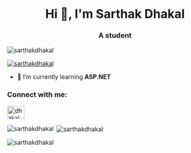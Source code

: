 <h1 align="center">Hi 👋, I'm Sarthak Dhakal</h1>
<h3 align="center">A student</h3>

<p align="left"> <img src="https://komarev.com/ghpvc/?username=sarthakdhakal&label=Profile%20views&color=0e75b6&style=flat" alt="sarthakdhakal" /> </p>

<p align="left"> <a href="https://github.com/ryo-ma/github-profile-trophy"><img src="https://github-profile-trophy.vercel.app/?username=sarthakdhakal" alt="sarthakdhakal" /></a> </p>

- 🌱 I’m currently learning **ASP.NET**


<h3 align="left">Connect with me:</h3>
<p align="left">
<a href="https://fb.com/dhakal.sarthak" target="blank"><img align="center" src="https://cdn.jsdelivr.net/npm/simple-icons@3.0.1/icons/facebook.svg" alt="dhakal.sarthak" height="30" width="40" /></a>
</p>


<p><img align="left" src="https://github-readme-stats.vercel.app/api/top-langs?username=sarthakdhakal&show_icons=true&locale=en&layout=compact" alt="sarthakdhakal" /></p>

<p>&nbsp;<img align="center" src="https://github-readme-stats.vercel.app/api?username=sarthakdhakal&show_icons=true&locale=en" alt="sarthakdhakal" /></p>

<p><img align="center" src="https://github-readme-streak-stats.herokuapp.com/?user=sarthakdhakal&" alt="sarthakdhakal" /></p>
